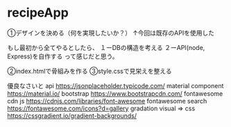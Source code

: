 # recipeApp

①デザインを決める（何を実現したいか？）
↑今回は既存のAPIを使用した

もし最初から全てやるとしたら、
１ーDBの構造を考える
２ーAPI(node, Express)を自作する
って感じだと思う。

②index.htmlで骨組みを作る
③style.cssで見栄えを整える

優良なさいと
api
https://jsonplaceholder.typicode.com/
material component
https://material.io/
bootstrap
https://www.bootstrapcdn.com/
fontawesome cdn js
https://cdnjs.com/libraries/font-awesome
fontawesome search
https://fontawesome.com/icons?d=gallery
gradation visual => css
https://cssgradient.io/gradient-backgrounds/

